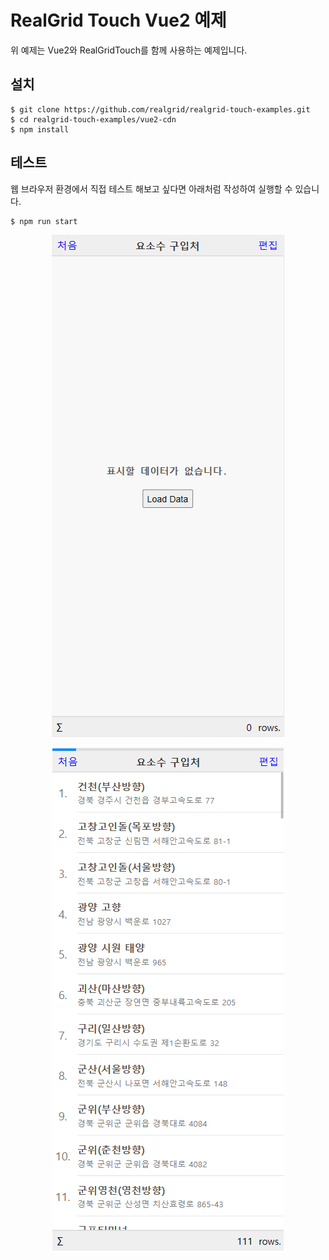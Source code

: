 # RealGrid Touch Vue2 예제

위 예제는 Vue2와 RealGridTouch를 함께 사용하는 예제입니다.


## 설치

```
$ git clone https://github.com/realgrid/realgrid-touch-examples.git
$ cd realgrid-touch-examples/vue2-cdn
$ npm install
```

## 테스트

웹 브라우저 환경에서 직접 테스트 해보고 싶다면 아래처럼 작성하여 실행할 수 있습니다.

```
$ npm run start
```

<p align="center">
  <img width="372" height="804" src="./public/vue2-cdn.png">
</p>
<p align="center">
  <img width="370" height="804" src="./public/vue2-cdn2.png">
</p>
